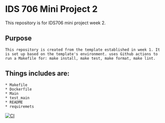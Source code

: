 # IDS 706 Mini Project 2
This repository is for IDS706 mini project week 2. 



## Purpose 
    This repository is created from the template established in week 1. It is set up based on the template's environment. uses Github actions to run a Makefile for: make install, make test, make format, make lint.

## Things includes are:
    * Makefile
    * Dockerfile
    * Main
    * test_main
    * README
    * requiremets

[![CI](https://github.com/Kelly0604/IDS706/actions/workflows/CI.yml/badge.svg)](https://github.com/Kelly0604/IDS706/actions/workflows/CI.yml)